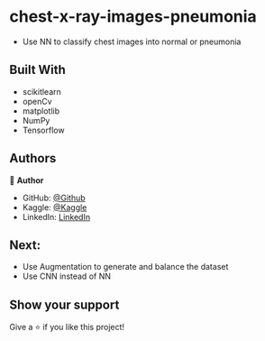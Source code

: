 # chest-x-ray-images-pneumonia

- Use NN to classify chest images into normal or pneumonia

## Built With

- scikitlearn
- openCv
- matplotlib
- NumPy
- Tensorflow
  
## Authors

👤 **Author**

- GitHub: [@Github](https://github.com/Abdona)
- Kaggle: [@Kaggle](https://www.kaggle.com/abdulrahmannaser)
- LinkedIn: [LinkedIn](https://www.linkedin.com/in/abdulrahmannaserelawady/)

## Next:
- Use Augmentation to generate and balance the dataset
- Use CNN instead of NN

## Show your support

Give a ⭐️ if you like this project!
